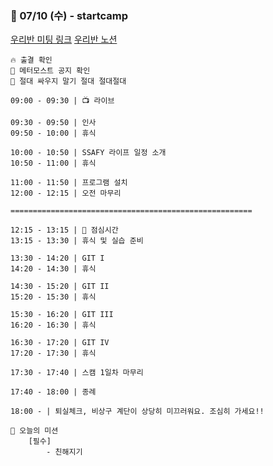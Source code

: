 ### 🌸 07/10 (수) - startcamp
[우리반 미팅 링크](https://ssafyclass.webex.com/meet/haley)
[우리반 노션](https://abit.ly/ssafy12-seoul07-notion)<br>

```
🔥 출결 확인 
🙌 메터모스트 공지 확인
🥽 절대 싸우지 말기 절대 절대절대 

09:00 - 09:30 | 📺 라이브

09:30 - 09:50 | 인사
09:50 - 10:00 | 휴식

10:00 - 10:50 | SSAFY 라이프 일정 소개
10:50 - 11:00 | 휴식

11:00 - 11:50 | 프로그램 설치
12:00 - 12:15 | 오전 마무리

======================================================

12:15 - 13:15 | 🥗 점심시간
13:15 - 13:30 | 휴식 및 실습 준비

13:30 - 14:20 | GIT I
14:20 - 14:30 | 휴식

14:30 - 15:20 | GIT II
15:20 - 15:30 | 휴식

15:30 - 16:20 | GIT III
16:20 - 16:30 | 휴식

16:30 - 17:20 | GIT IV
17:20 - 17:30 | 휴식

17:30 - 17:40 | 스캠 1일차 마무리

17:40 - 18:00 | 종례

18:00 - | 퇴실체크, 비상구 계단이 상당히 미끄러워요. 조심히 가세요!!

🥼 오늘의 미션
    [필수]
        - 친해지기
```
